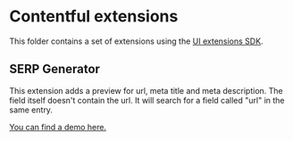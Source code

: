 # Contentful extensions

This folder contains a set of extensions using the [UI extensions SDK](https://github.com/contentful/ui-extensions-sdk).

## SERP Generator

This extension adds a preview for url, meta title and meta description. The field itself doesn't contain the url. 
It will search for a field called "url" in the same entry.

[You can find a demo here.](https://codeblick.github.io/contentful-extensions/serp/demo.html)
